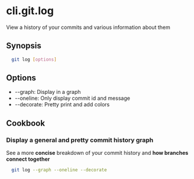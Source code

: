 # cli.git.log

View a history of your commits and various information about them

## Synopsis

```sh
  git log [options]
```

## Options

- --graph: Display in a graph
- --oneline: Only display commit id and message
- --decorate: Pretty print and add colors

## Cookbook

### Display a general and pretty commit history graph

See a more **concise** breakdown of your commit history and **how branches connect together**

```sh
  git log --graph --oneline --decorate
```
